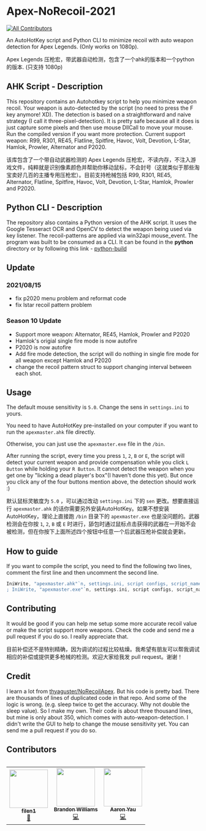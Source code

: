 # Apex-NoRecoil-2021
<!-- ALL-CONTRIBUTORS-BADGE:START - Do not remove or modify this section -->
[![All Contributors](https://img.shields.io/badge/all_contributors-3-orange.svg?style=flat-square)](#contributors-)
<!-- ALL-CONTRIBUTORS-BADGE:END -->
An AutoHotKey script and Python CLI to minimize recoil with auto weapon detection for Apex Legends. (Only works on 1080p). 

Apex Legends 压枪宏，带武器自动检测，包含了一个ahk的版本和一个python的版本. (只支持 1080p)

## AHK Script - Description
This repository contains an Autohotkey script to help you minimize weapon recoil. Your weapon is auto-detected by the script (no need to press the F key anymore! XD). The detection is based on a straightforward and naive strategy (I call it three-pixel-detection). It is pretty safe because all it does is just capture some pixels and then use mouse DllCall to move your mouse. Run the compiled version if you want more protection. Current support weapon: R99, R301, RE45, Flatline, Spitfire, Havoc, Volt, Devotion, L-Star, Hamlok, Prowler, Alternator and P2020.

该库包含了一个带自动武器检测的 Apex Legends 压枪宏，不读内存，不注入游戏文件，纯粹就是识别像素颜色并帮助你移动鼠标，不会封号（这就类似于那些淘宝卖好几百的主播专用压枪宏）。目前支持枪械包括 R99, R301, RE45, Alternator, Flatline, Spitfire, Havoc, Volt, Devotion, L-Star, Hamlok, Prowler and P2020.

## Python CLI - Description
The repository also contains a Python version of the AHK script. It uses the Google Tesseract OCR and OpenCV to detect the weapon being used via key listener. The recoil-patterns are applied via win32api mouse_event. The program was built to be consumed as a CLI. It can be found in the **python** directory or by following this link - [python-build](https://github.com/mgsweet/Apex-NoRecoil-2021/tree/main/python)

## Update

### 2021/08/15
- fix p2020 menu problem and reformat code
- fix lstar recoil pattern problem

### Season 10 Update
- Support more weapon: Alternator, RE45, Hamlok, Prowler and P2020
- Hamlok's origial single fire mode is now autofire
- P2020 is now autofire
- Add fire mode detection, the script will do nothing in single fire mode for all weapon except Hamlok and P2020
- change the recoil pattern struct to support changing interval between each shot.

## Usage
The default mouse sensitivity is `5.0`. Change the sens in `settings.ini` to yours.

You need to have AutoHotKey pre-installed on your computer if you want to run the `apexmaster.ahk` file directly.

Otherwise, you can just use the `apexmaster.exe` file in the `/bin`.

After running the script, every time you press `1`, `2`, `B` or `E`, the script will detect your current weapon and provide compensation while you click `L Button` while holding your `R Button`. It cannot detect the weapon when you get one by "licking a dead player's box"(I haven't done this yet). But once you click any of the four buttons mention above, the detection should work :)

默认鼠标灵敏度为 `5.0` ，可以通过改动 `settings.ini` 下的 `sen` 更改。想要直接运行 `apexmaster.ahk` 的话你需要另外安装AutoHotKey。如果不想安装 AutoHotKey，理论上直接跑 `/bin` 目录下的 `apexmaster.exe` 也是没问题的。武器检测会在你按 `1`, `2`, `B` 或 `E` 时进行，舔包时通过鼠标点击获得的武器在一开始不会被检测，但在你按下上面所述四个按钮中任意一个后武器压枪补偿就会更新。

## How to guide
If you want to compile the script, you need to find the following two lines, comment the first line and then uncomment the second line.

```go
IniWrite, "apexmaster.ahk"`n, settings.ini, script configs, script_name
; IniWrite, "apexmaster.exe"`n, settings.ini, script configs, script_name
```

## Contributing
It would be good if you can help me setup some more accurate recoil value or make the script support more weapons. Check the code and send me a pull request if you do so. I really appreciate that. 

目前补偿还不是特别精确，因为调试的过程比较枯燥。我希望有朋友可以帮我调试相应的补偿或提供更多枪械的检测。欢迎大家给我发 pull request。谢谢！

## Credit
I learn a lot from [thyaguster/NoRecoilApex](https://github.com/thyaguster/NoRecoilApex). But his code is pretty bad. There are thousands of lines of duplicated code in that repo. And some of the logic is wrong. (e.g. sleep twice to get the accuracy. Why not double the sleep value). So I make my own. Their code is about three thousand lines, but mine is only about 350, which comes with auto-weapon-detection. I didn't write the GUI to help to change the mouse sensitivity yet. You can send me a pull request if you do so.

## Contributors
<table>
  <tr>
<!-- ALL-CONTRIBUTORS-LIST:START - Do not remove or modify this section -->
<!-- prettier-ignore-start -->
<!-- markdownlint-disable -->
<table>
  <tr>
    <td align="center"><a href="https://github.com/filen1"><img src="https://avatars.githubusercontent.com/u/88589472?v=4?s=100" width="100px;" alt=""/><br /><sub><b>filen1</b></sub></a><br /><a href="#data-filen1" title="Data">🔣</a></td>
    <td align="center"><a href="https://www.wemakeart.co.za"><img src="https://avatars.githubusercontent.com/u/21266436?v=4?s=100" width="100px;" alt=""/><br /><sub><b>Brandon Williams</b></sub></a><br /><a href="https://github.com/mgsweet/Apex-NoRecoil-2021/commits?author=krampus-nuggets" title="Code">💻</a></td>
    <td align="center"><a href="http://mgsweet.com"><img src="https://avatars.githubusercontent.com/u/15327389?v=4?s=100" width="100px;" alt=""/><br /><sub><b>Aaron Yau</b></sub></a><br /><a href="https://github.com/mgsweet/Apex-NoRecoil-2021/commits?author=mgsweet" title="Code">💻</a></td>
  </tr>
</table>

<!-- markdownlint-restore -->
<!-- prettier-ignore-end -->

<!-- ALL-CONTRIBUTORS-LIST:END -->
</table>
